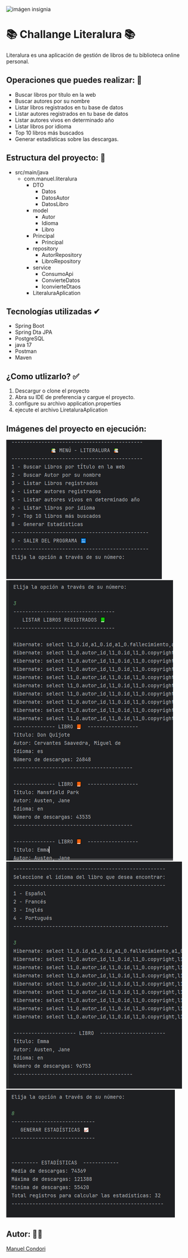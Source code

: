 ![imágen insignia](/src/main/resources/imagenes/cinco.PNG)
# 📚 Challange Literalura 📚
Literalura es una aplicación de gestión de libros de tu biblioteca online personal.

## Operaciones que puedes realizar: 📎

* Buscar libros por título  en la web
* Buscar autores por su nombre
* Listar libros registrados en tu base de datos
* Listar autores registrados en tu base de datos
* Listar autores vivos en determinado año
* Listar libros por idioma
* Top 10 libros más buscados
* Generar estadísticas sobre las descargas.

## Estructura del proyecto: 📂
- src/main/java
    - com.manuel.literalura
      * DTO
        - Datos
        - DatosAutor
        - DatosLibro
      * model
        - Autor
        - Idioma
        - Libro
      * Principal
        - Principal
      * repository
        - AutorRepository
        - LibroRepository
      * service
        - ConsumoApi
        - ConvierteDatos
        - IconvierteDtaos
      * LiteraluraAplication

## Tecnologías utilizadas ✔
- Spring Boot
- Spring Dta JPA
- PostgreSQL
- java 17
- Postman
- Maven

## ¿Como utlizarlo? ✅
1. Descargur o clone el proyecto
2. Abra su IDE de preferencia y cargue el proyecto.
3. configure su archivo application.properties
4. ejecute el archivo LiretaluraAplication

## Imágenes del proyecto en ejecución:
![imágenes del proyecto en ejecución](/src/main/resources/imagenes/uno.PNG)
![imágenes del proyecto en ejecución](/src/main/resources/imagenes/dos.PNG)
![imágenes del proyecto en ejecución](/src/main/resources/imagenes/tres.PNG)
![imágenes del proyecto en ejecución](/src/main/resources/imagenes/cuatro.PNG)

## Autor: 👨‍💻
[Manuel Condori](https://github.com/M4nu007)
